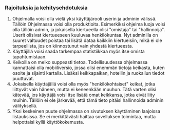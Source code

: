 

### Rajoituksia ja kehitysehdotuksia

1. Ohjelmalla voisi olla vielä yksi käyttäjärooli userin ja adminin välissä. Tällöin Ohjelmassa voisi olla produktioita. Esimerkiksi ohjelma luoja voisi olla tällöin admin, ja jokaisella kiertueella olisi "omistaja" tai "hallinnoija". Userit olisivat kiertueeseen kuuluvaa henkilökuntaa. Nyt adminilla on suuret valtuudet poistaa tai lisätä dataa kaikkiin kiertueisiin, mikä ei ole tarpeellista, jos on kiinnostunut vain yhdestä kiertueesta. 
2. Käyttäjillä voisi saada tarkempaa statistiikkaa myös itse omista tapahtumistaan. 
3. Keikoilla on melko suppeasti tietoa. Todellisuudessa ohjelmassa kannattaisi olla mobiiliversio, jossa olisi enemmän tietoja keikasta, kuten osoite ja sijainti kartalla. Lisäksi keikkapaikan, hotellin ja ruokailun tiedot puuttuvat. 
4. Jokaisella käyttäjällä voisi olla myös "henkilökohtaiset" keikat, jotka liittyvät vain häneen, mutta ei keneenkään muuhun. Tätä varten olisi kätevää, jos käyttäjä voisi itse lisätä omat keikkansa, jotka eivät liity muihin. Tällöin ei ole järkevää, että tämä tieto pitäisi hallinnoida adminin välityksellä. 
5. Yksi keskeinen puute ohjelmassa on sivutuksen käyttäminen laajoissa listauksissa. Se ei merkittävästi haittaa sovelluksen toimintaa, mutta helpottaisi kyllä käyttökokemusta. 